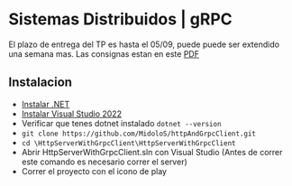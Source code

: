 # Sistemas Distribuidos | gRPC

El plazo de entrega del TP es hasta el 05/09, puede puede ser extendido una semana mas. Las consignas estan en este [PDF](https://drive.google.com/file/d/1bnzmNa9q-rOXIRGmKE1DZOYYAykm50jU/view?usp=sharing)

## Instalacion

- [Instalar .NET](https://dotnet.microsoft.com/es-es/download/dotnet/thank-you/sdk-6.0.413-windows-x64-installer)
- [Instalar Visual Studio 2022](https://visualstudio.microsoft.com/es/thank-you-downloading-visual-studio/?sku=Community&channel=Release&version=VS2022&source=VSLandingPage&cid=2030&passive=false)
- Verificar que tenes dotnet instalado `dotnet --version`
- `git clone https://github.com/MidoloS/httpAndGrpcClient.git`
- `cd \HttpServerWithGrpcClient\HttpServerWithGrpcClient`
- Abrir HttpServerWithGrpcClient.sln con Visual Studio (Antes de correr este comando es necesario correr el server)
- Correr el proyecto con el icono de play
